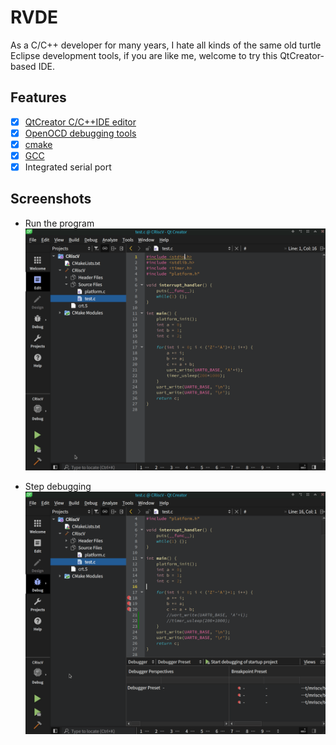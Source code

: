 # RVDE
As a C/C++ developer for many years, I hate all kinds of the same old turtle Eclipse development tools, if you are like me, welcome to try this QtCreator-based IDE.

## Features

- [x] [QtCreator C/C++IDE editor](https://github.com/DragonLiTec/qt-creator)
- [x] [OpenOCD debugging tools](https://github.com/DragonLiTec/openocd_riscv)
- [x] [cmake](https://github.com/Kitware/CMake)
- [x] [GCC](https://github.com/xpack-dev-tools/riscv-none-embed-gcc-xpack)
- [x] Integrated serial port

## Screenshots
- Run the program
![Run Application](images/run.gif)

- Step debugging
![Run Application](images/debug.gif)